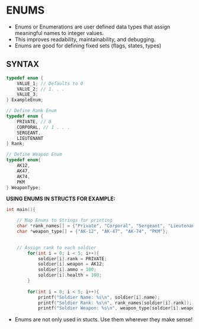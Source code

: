 # ENUMS 

- Enums or Enumerations are user defined data types that assign meaningful names to integer values.
- This improves readability, maintainability, and debugging. 
- Enums are good for defining fixed sets (flags, states, types)

## SYNTAX 

```C
typedef enum {
    VALUE_1; // Defaults to 0
    VALUE_2; // 1. . .
    VALUE_3;
} ExampleEnum;

// Define Rank Enum
typedef enum {
    PRIVATE, // 0
    CORPORAL, // 1 . . .
    SERGEANT,
    LIEUTENANT
} Rank;

// Define Weapon Enum
typedef enum{
    AK12,
    AK47,
    AK74,
    PKM
} WeaponType;
```

**USING ENUMS IN STRUCTS FOR EXAMPLE:**

```C
int main(){

    // Map Enums to Strings for printing
    char *rank_names[] = {"Private", "Corporal", "Sergeant", "Lieutenant"};
    char *weapon_type[] = {"AK-12", "AK-47", "AK-74", "PKM"};

    
    // Assign rank to each soldier 
        for(int i = 0; i < 5; i++){
            soldier[i].rank = PRIVATE;
            soldier[i].weapon = AK12;
            soldier[i].ammo = 100;
            soldier[i].health = 100;
        }
        
        for(int i = 0; i < 5; i++){
            printf("Soldier Name: %s\n", soldier[i].name);
            printf("Soldier Rank: %s\n", rank_names[soldier[i].rank]);
            printf("Soldier Weapon: %s\n", weapon_type[soldier[i].weapon]);
```

- Enums are not only used in stucts. Use them wherever they make sense!

